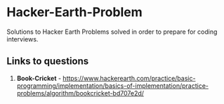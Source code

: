 # Hacker-Earth-Problem
Solutions to Hacker Earth Problems solved in order to prepare for coding interviews.

## Links to questions
1. __Book-Cricket__ - https://www.hackerearth.com/practice/basic-programming/implementation/basics-of-implementation/practice-problems/algorithm/bookcricket-bd707e2d/
